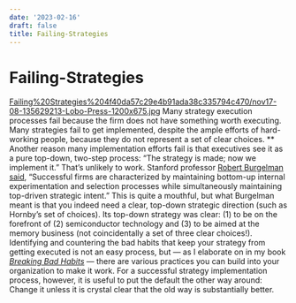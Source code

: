 ```yaml
---
date: '2023-02-16'
draft: false
title: Failing-Strategies
---
```


# Failing-Strategies

[Failing%20Strategies%204f40da57c29e4b91ada38c335794c470/nov17-08-135629213-Lobo-Press-1200x675.jpg](Failing%20Strategies%204f40da57c29e4b91ada38c335794c470/nov17-08-135629213-Lobo-Press-1200x675.jpg)
Many strategy execution processes fail because the firm does not have something worth executing.
Many strategies fail to get implemented, despite the ample efforts of hard-working people, because they do not represent a set of clear choices.
** Another reason many implementation efforts fail is that executives see it as a pure top-down, two-step process: “The strategy is made; now we implement it.” That’s unlikely to work.
Stanford professor [Robert Burgelman said](https://www.gsb.stanford.edu/faculty-research/books/strategy-destiny-how-strategy-making-shapes-companys-future), “Successful firms are characterized by maintaining bottom-up internal experimentation and selection processes while simultaneously maintaining top-driven strategic intent.” This is quite a mouthful, but what Burgelman meant is that you indeed need a clear, top-down strategic direction (such as Hornby’s set of choices).
Its top-down strategy was clear: (1) to be on the forefront of (2) semiconductor technology and (3) to be aimed at the memory business (not coincidentally a set of three clear choices!).
Identifying and countering the bad habits that keep your strategy from getting executed is not an easy process, but — as I elaborate on in my book *[Breaking Bad Habits](https://www.amazon.com/Breaking-Bad-Habits-Industry-Reinvigorate/dp/1633693821)* — there are various practices you can build into your organization to make it work.
For a successful strategy implementation process, however, it is useful to put the default the other way around: Change it unless it is crystal clear that the old way is substantially better.
